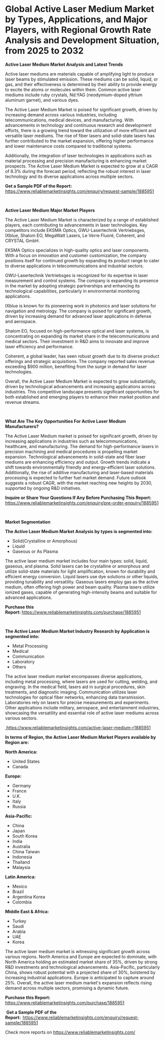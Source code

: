 <p><h1>Global Active Laser Medium Market by Types, Applications, and Major Players, with Regional Growth Rate Analysis and Development Situation, from 2025 to 2032</h1></p><p><strong>Active Laser Medium Market Analysis and Latest Trends</strong></p>
<p><p>Active laser mediums are materials capable of amplifying light to produce laser beams by stimulated emission. These mediums can be solid, liquid, or gas, and their effectiveness is determined by their ability to provide energy to excite the atoms or molecules within them. Common active laser mediums include ruby crystals, Nd:YAG (neodymium-doped yttrium aluminum garnet), and various dyes. </p><p>The Active Laser Medium Market is poised for significant growth, driven by increasing demand across various industries, including telecommunications, medical devices, and manufacturing. With advancements in technology and continuous research and development efforts, there is a growing trend toward the utilization of more efficient and versatile laser mediums. The rise of fiber lasers and solid-state lasers has further contributed to the market expansion, offering higher performance and lower maintenance costs compared to traditional systems.</p><p>Additionally, the integration of laser technologies in applications such as material processing and precision manufacturing is enhancing market prospects. The Active Laser Medium Market is expected to grow at a CAGR of 8.3% during the forecast period, reflecting the robust interest in laser technology and its diverse applications across multiple sectors.</p></p>
<p><strong>Get a Sample PDF of the Report:&nbsp;</strong> <a href="https://www.reliablemarketinsights.com/enquiry/request-sample/1885951?utm_campaign=3526&utm_medium=2&utm_source=Github&utm_content=ia&utm_term=06042025&utm_id=active-laser-medium">https://www.reliablemarketinsights.com/enquiry/request-sample/1885951</a></p>
<p>&nbsp;</p>
<p><strong>Active Laser Medium Major Market Players</strong></p>
<p><p>The Active Laser Medium Market is characterized by a range of established players, each contributing to advancements in laser technologies. Key competitors include EKSMA Optics, GWU-Lasertechnik Vertriebsges, IXblue, Shalom EO, MegaWatt Lasers, Le Verre Fluoré, Coherent, and CRYSTAL GmbH. </p><p>EKSMA Optics specializes in high-quality optics and laser components. With a focus on innovation and customer customization, the company positions itself for continued growth by expanding its product range to cater to diverse applications in telecommunications and industrial sectors.</p><p>GWU-Lasertechnik Vertriebsges is recognized for its expertise in laser measurement and control systems. The company is expanding its presence in the market by adopting strategic partnerships and enhancing its technological capabilities, particularly in environmental monitoring applications.</p><p>IXblue is known for its pioneering work in photonics and laser solutions for navigation and metrology. The company is poised for significant growth, driven by increasing demand for advanced laser applications in defense and aerospace.</p><p>Shalom EO, focused on high-performance optical and laser systems, is concentrating on expanding its market share in the telecommunications and medical sectors. Their investment in R&D aims to innovate and improve laser efficiency and performance.</p><p>Coherent, a global leader, has seen robust growth due to its diverse product offerings and strategic acquisitions. The company reported sales revenue exceeding $900 million, benefiting from the surge in demand for laser technologies.</p><p>Overall, the Active Laser Medium Market is expected to grow substantially, driven by technological advancements and increasing applications across industries. This competitive landscape presents significant opportunities for both established and emerging players to enhance their market position and revenue streams.</p></p>
<p>&nbsp;</p>
<p><strong>What Are The Key Opportunities For Active Laser Medium Manufacturers?</strong></p>
<p><p>The Active Laser Medium market is poised for significant growth, driven by increasing applications in industries such as telecommunications, healthcare, and manufacturing. The demand for high-performance lasers in precision machining and medical procedures is propelling market expansion. Technological advancements in solid-state and fiber laser mediums are enhancing efficiency and output. Growth trends indicate a shift towards environmentally friendly and energy-efficient laser solutions. Additionally, the rise of additive manufacturing and laser-based materials processing is expected to further fuel market demand. Future outlook suggests a robust CAGR, with the market reaching new heights by 2030, supported by ongoing R&D initiatives.</p></p>
<p><strong>Inquire or Share Your Questions If Any Before Purchasing This Report:</strong> <a href="https://www.reliablemarketinsights.com/enquiry/pre-order-enquiry/1885951?utm_campaign=3526&utm_medium=2&utm_source=Github&utm_content=ia&utm_term=06042025&utm_id=active-laser-medium">https://www.reliablemarketinsights.com/enquiry/pre-order-enquiry/1885951</a></p>
<p>&nbsp;</p>
<p><strong>Market Segmentation</strong></p>
<p><strong>The Active Laser Medium Market Analysis by types is segmented into:</strong></p>
<p><ul><li>Solid(Crystalline or Amorphous)</li><li>Liquid</li><li>Gaseous or As Plasma</li></ul></p>
<p><p>The active laser medium market includes four main types: solid, liquid, gaseous, and plasma. Solid lasers can be crystalline or amorphous and utilize solid-state materials for light amplification, known for durability and efficient energy conversion. Liquid lasers use dye solutions or other liquids, providing tunability and versatility. Gaseous lasers employ gas as the active medium, often offering high power and beam quality. Plasma lasers utilize ionized gases, capable of generating high-intensity beams and suitable for advanced applications.</p></p>
<p><strong>Purchase this Report:&nbsp;</strong><a href="https://www.reliablemarketinsights.com/purchase/1885951?utm_campaign=3526&utm_medium=2&utm_source=Github&utm_content=ia&utm_term=06042025&utm_id=active-laser-medium">https://www.reliablemarketinsights.com/purchase/1885951</a></p>
<p>&nbsp;</p>
<p><strong>The Active Laser Medium Market Industry Research by Application is segmented into:</strong></p>
<p><ul><li>Metal Processing</li><li>Medical</li><li>Communication</li><li>Laboratory</li><li>Others</li></ul></p>
<p><p>The active laser medium market encompasses diverse applications, including metal processing, where lasers are used for cutting, welding, and engraving. In the medical field, lasers aid in surgical procedures, skin treatments, and diagnostic imaging. Communication utilizes laser technologies for optical fiber networks, enhancing data transmission. Laboratories rely on lasers for precise measurements and experiments. Other applications include military, aerospace, and entertainment industries, showcasing the versatility and essential role of active laser mediums across various sectors.</p></p>
<p><a href="https://www.reliablemarketinsights.com/active-laser-medium-r1885951?utm_campaign=3526&utm_medium=2&utm_source=Github&utm_content=ia&utm_term=06042025&utm_id=active-laser-medium">&nbsp;https://www.reliablemarketinsights.com/active-laser-medium-r1885951</a></p>
<p><strong>In terms of Region, the Active Laser Medium Market Players available by Region are:</strong></p>
<p>
    <p> <strong> North America: </strong>
        <ul>
            <li>United States</li>
            <li>Canada</li>
        </ul>
        </p> 
    <p> <strong> Europe: </strong>
        <ul>
            <li>Germany</li>
            <li>France</li>
            <li>U.K.</li>
            <li>Italy</li>
            <li>Russia</li>
        </ul>
        </p> 
    <p> <strong> Asia-Pacific: </strong>
        <ul>
            <li>China</li>
            <li>Japan</li>
            <li>South Korea</li>
            <li>India</li>
            <li>Australia</li>
            <li>China Taiwan</li>
            <li>Indonesia</li>
            <li>Thailand</li>
            <li>Malaysia</li>
        </ul>
        </p> 
    <p> <strong> Latin America: </strong>
        <ul>
            <li>Mexico</li>
            <li>Brazil</li>
            <li>Argentina Korea</li>
            <li>Colombia</li>
        </ul>
        </p> 
    <p> <strong> Middle East & Africa: </strong>
        <ul>
            <li>Turkey</li>
            <li>Saudi</li>
            <li>Arabia</li>
            <li>UAE</li>
            <li>Korea</li>
        </ul>
    </p>
    </p>
<p><p>The active laser medium market is witnessing significant growth across various regions. North America and Europe are expected to dominate, with North America holding an estimated market share of 35%, driven by strong R&D investments and technological advancements. Asia-Pacific, particularly China, shows robust potential with a projected share of 30%, bolstered by increasing industrial applications. Europe is anticipated to capture around 25%. Overall, the active laser medium market's expansion reflects rising demand across multiple sectors, promising a dynamic future.</p></p>
<p><strong>Purchase this Report: </strong><a href="https://www.reliablemarketinsights.com/purchase/1885951?utm_campaign=3526&utm_medium=2&utm_source=Github&utm_content=ia&utm_term=06042025&utm_id=active-laser-medium">https://www.reliablemarketinsights.com/purchase/1885951</a></p>
<p>&nbsp;<strong>Get a Sample PDF of the Report:&nbsp;&nbsp;</strong><a href="https://www.reliablemarketinsights.com/enquiry/request-sample/1885951?utm_campaign=3526&utm_medium=2&utm_source=Github&utm_content=ia&utm_term=06042025&utm_id=active-laser-medium">https://www.reliablemarketinsights.com/enquiry/request-sample/1885951</a></p>
<p><strong></strong></p>
<p>Check more reports on <a href="https://www.reliablemarketinsights.com/?utm_campaign=3526&utm_medium=2&utm_source=Github&utm_content=ia&utm_term=06042025&utm_id=active-laser-medium">https://www.reliablemarketinsights.com/</a></p>